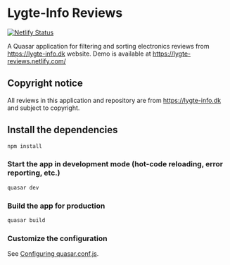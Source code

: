 # Lygte-Info Reviews

[![Netlify Status](https://api.netlify.com/api/v1/badges/438c875e-54b1-4986-8274-d554710bbe1b/deploy-status)](https://app.netlify.com/sites/lygte-reviews/deploys)

A Quasar application for filtering and sorting electronics reviews from https://lygte-info.dk website.
Demo is available at https://lygte-reviews.netlify.com/

## Copyright notice

All reviews in this application and repository are from https://lygte-info.dk and subject to copyright. 

## Install the dependencies
```bash
npm install
```

### Start the app in development mode (hot-code reloading, error reporting, etc.)
```bash
quasar dev
```


### Build the app for production
```bash
quasar build
```

### Customize the configuration
See [Configuring quasar.conf.js](https://quasar.dev/quasar-cli/quasar-conf-js).
